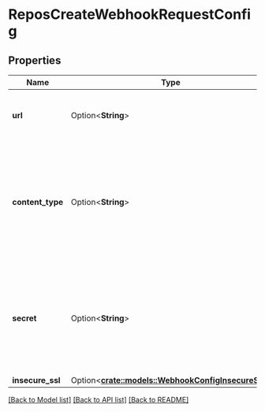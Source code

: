# ReposCreateWebhookRequestConfig

## Properties

Name | Type | Description | Notes
------------ | ------------- | ------------- | -------------
**url** | Option<**String**> | The URL to which the payloads will be delivered. | [optional]
**content_type** | Option<**String**> | The media type used to serialize the payloads. Supported values include `json` and `form`. The default is `form`. | [optional]
**secret** | Option<**String**> | If provided, the `secret` will be used as the `key` to generate the HMAC hex digest value for [delivery signature headers](https://docs.github.com/webhooks/event-payloads/#delivery-headers). | [optional]
**insecure_ssl** | Option<[**crate::models::WebhookConfigInsecureSsl**](webhook-config-insecure-ssl.md)> |  | [optional]

[[Back to Model list]](../README.md#documentation-for-models) [[Back to API list]](../README.md#documentation-for-api-endpoints) [[Back to README]](../README.md)


